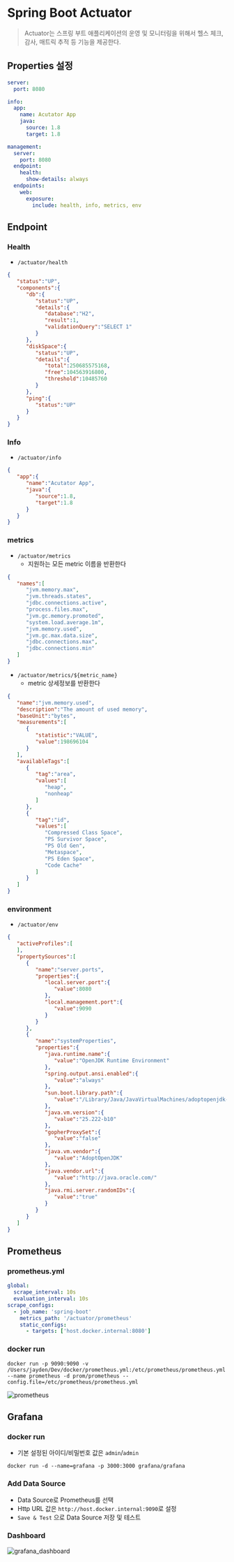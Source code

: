 # Spring Boot Actuator
> Actuator는 스프링 부트 애플리케이션의 운영 및 모니터링을 위해서 헬스 체크, 감사, 매트릭 추적 등 기능을 제공한다.

## Properties 설정
```yaml
server:
  port: 8080

info:
  app:
    name: Acutator App
    java:
      source: 1.8
      target: 1.8

management:
  server:
    port: 8080
  endpoint:
    health:
      show-details: always
  endpoints:
    web:
      exposure:
        include: health, info, metrics, env
```

## Endpoint
### Health
- `/actuator/health`

```json
{
   "status":"UP",
   "components":{
      "db":{
         "status":"UP",
         "details":{
            "database":"H2",
            "result":1,
            "validationQuery":"SELECT 1"
         }
      },
      "diskSpace":{
         "status":"UP",
         "details":{
            "total":250685575168,
            "free":104563916800,
            "threshold":10485760
         }
      },
      "ping":{
         "status":"UP"
      }
   }
}
```

### Info
- `/actuator/info`

```json
{
   "app":{
      "name":"Acutator App",
      "java":{
         "source":1.8,
         "target":1.8
      }
   }
}
```

### metrics
- `/actuator/metrics`
    - 지원하는 모든 metric 이름을 반환한다

```json
{
   "names":[
      "jvm.memory.max",
      "jvm.threads.states",
      "jdbc.connections.active",
      "process.files.max",
      "jvm.gc.memory.promoted",
      "system.load.average.1m",
      "jvm.memory.used",
      "jvm.gc.max.data.size",
      "jdbc.connections.max",
      "jdbc.connections.min"
   ]
}
```

- `/actuator/metrics/${metric_name}`
    - metric 상세정보를 반환한다

```json
{
   "name":"jvm.memory.used",
   "description":"The amount of used memory",
   "baseUnit":"bytes",
   "measurements":[
      {
         "statistic":"VALUE",
         "value":198696104
      }
   ],
   "availableTags":[
      {
         "tag":"area",
         "values":[
            "heap",
            "nonheap"
         ]
      },
      {
         "tag":"id",
         "values":[
            "Compressed Class Space",
            "PS Survivor Space",
            "PS Old Gen",
            "Metaspace",
            "PS Eden Space",
            "Code Cache"
         ]
      }
   ]
}
```

### environment
- `/actuator/env`
```json
{
   "activeProfiles":[
   ],
   "propertySources":[
      {
         "name":"server.ports",
         "properties":{
            "local.server.port":{
               "value":8080
            },
            "local.management.port":{
               "value":9090
            }
         }
      },
      {
         "name":"systemProperties",
         "properties":{
            "java.runtime.name":{
               "value":"OpenJDK Runtime Environment"
            },
            "spring.output.ansi.enabled":{
               "value":"always"
            },
            "sun.boot.library.path":{
               "value":"/Library/Java/JavaVirtualMachines/adoptopenjdk-8.jdk/Contents/Home/jre/lib"
            },
            "java.vm.version":{
               "value":"25.222-b10"
            },
            "gopherProxySet":{
               "value":"false"
            },
            "java.vm.vendor":{
               "value":"AdoptOpenJDK"
            },
            "java.vendor.url":{
               "value":"http://java.oracle.com/"
            },
            "java.rmi.server.randomIDs":{
               "value":"true"
            }
         }
      }
   ]
}
```

## Prometheus

### prometheus.yml 
```yml
global:
  scrape_interval: 10s
  evaluation_interval: 10s
scrape_configs:
  - job_name: 'spring-boot'
    metrics_path: '/actuator/prometheus'
    static_configs:
      - targets: ['host.docker.internal:8080']
```

### docker run
```
docker run -p 9090:9090 -v /Users/jayden/Dev/docker/prometheus.yml:/etc/prometheus/prometheus.yml --name prometheus -d prom/prometheus --config.file=/etc/prometheus/prometheus.yml
```

![prometheus](https://user-images.githubusercontent.com/43853352/80918303-36631100-8d9f-11ea-8f57-636dbc1400b3.png)

## Grafana

### docker run
- 기본 설정된 아이디/비밀번호 값은 `admin`/`admin`

```
docker run -d --name=grafana -p 3000:3000 grafana/grafana
```

### Add Data Source
- Data Source로 Prometheus를 선택
- Http URL 값은 `http://host.docker.internal:9090`로 설정
- `Save & Test` 으로 Data Source 저장 및 테스트

### Dashboard

![grafana_dashboard](https://user-images.githubusercontent.com/43853352/80918628-f13fde80-8da0-11ea-965e-bdffc0dca41e.png)
